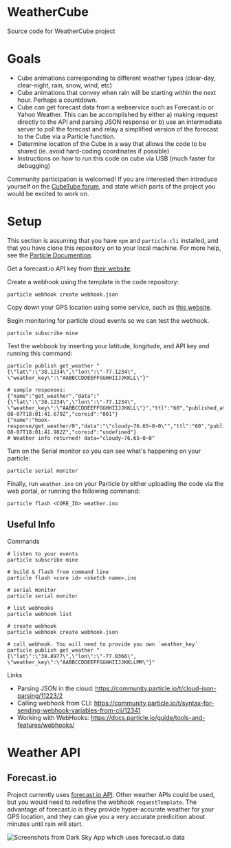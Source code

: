 # WeatherCube
Source code for WeatherCube project

# Goals
- Cube animations corresponding to different weather types (clear-day, clear-night, rain, snow, wind, etc)
- Cube animations that convey when rain will be starting within the next hour. Perhaps a countdown.
- Cube can get forecast data from a webservice such as Forecast.io or Yahoo Weather. This can be accomplished by either a) making request directly to the API and parsing JSON response or b) use an intermediate server to poll the forecast and relay a simplified version of the forecast to the Cube via a Particle function.
- Determine location of the Cube in a way that allows the code to be shared (ie. avoid hard-coding coordinates if possible)
- Instructions on how to run this code on cube via USB (much faster for debugging)

Community participation is welcomed! If you are interested then introduce yourself on the [CubeTube forum](http://www.cubetube.org/forum/?place=topic%2Fcubetalk%2FHTJx6q50WAo%2Fdiscussion), and state which parts of the project you would be excited to work on. 

# Setup

This section is assuming that you have `npm` and `particle-cli` installed, and that you have clone this repository on to your local machine.  For more help, see the [Particle Documention](https://docs.particle.io/guide/tools-and-features/cli/).

Get a forecast.io API key from [their website](https://developer.forecast.io/).

Create a webhook using the template in the code repository:

	particle webhook create webhook.json

Copy down your GPS location using some service, such as [this website](http://www.gps-coordinates.net/).

Begin monitoring for particle cloud events so we can test the webhook.

	particle subscribe mine

Test the webbook by inserting your latitude, longitude, and API key and running this command:

	particle publish get_weather "{\"lat\":\"38.1234\",\"lon\":\"-77.1234\", \"weather_key\":\"AABBCCDDEEFFGGHHIIJJKKLL\"}"
	
	# sample responses:
	{"name":"get_weather","data":"{\"lat\":\"38.1234\",\"lon\":\"-77.1234\", \"weather_key\":\"AABBCCDDEEFFGGHHIIJJKKLL\"}","ttl":"60","published_at":"2015-08-07T18:01:41.679Z","coreid":"001"}
	{"name":"hook-response/get_weather/0","data":"\"cloudy~76.65~0~0\"","ttl":"60","published_at":"2015-08-07T18:01:41.982Z","coreid":"undefined"}
	# Weather info returned! data="cloudy~76.65~0~0"
	
	
Turn on the Serial monitor so you can see what's happening on your particle:

	particle serial monitor

Finally, run `weather.ino` on your Particle by either uploading the code via the web portal, or running the following command:

	particle flash <CORE_ID> weather.ino




## Useful Info

Commands

	# listen to your events 
	particle subscribe mine
	
	# build & flash from command line
	particle flash <core id> <sketch name>.ino
	
	# serial monitor
	particle serial monitor
	
	# list webhooks
	particle webhook list
	
	# create webhook
	particle webhook create webhook.json

	# call webhook. You will need to provide you own `weather_key`
	particle publish get_weather "{\"lat\":\"38.8977\",\"lon\":\"-77.0366\", \"weather_key\":\"AABBCCDDEEFFGGHHIIJJKKLLMM\"}"

Links

- Parsing JSON in the cloud: https://community.particle.io/t/cloud-json-parsing/11223/2
- Calling webhook from CLI: https://community.particle.io/t/syntax-for-sending-webhook-variables-from-cli/12341
- Working with WebHooks: https://docs.particle.io/guide/tools-and-features/webhooks/

# Weather API

## Forecast.io

Project currently uses [forecast.io API](https://developer.forecast.io/). Other weather APIs could be used, but you would need to redefine the webhook `requestTemplate`. The advantage of forecast.io is they provide hyper-accurate weather for your GPS location, and they can give you a very accurate predicition about minutes until rain will start. 

![Screenshots from Dark Sky App which uses forecast.io data](http://www.tech-shutter.com/wp-content/uploads/2015/05/screen-shot-2014-01-27-at-5-22-25-pm.png)
